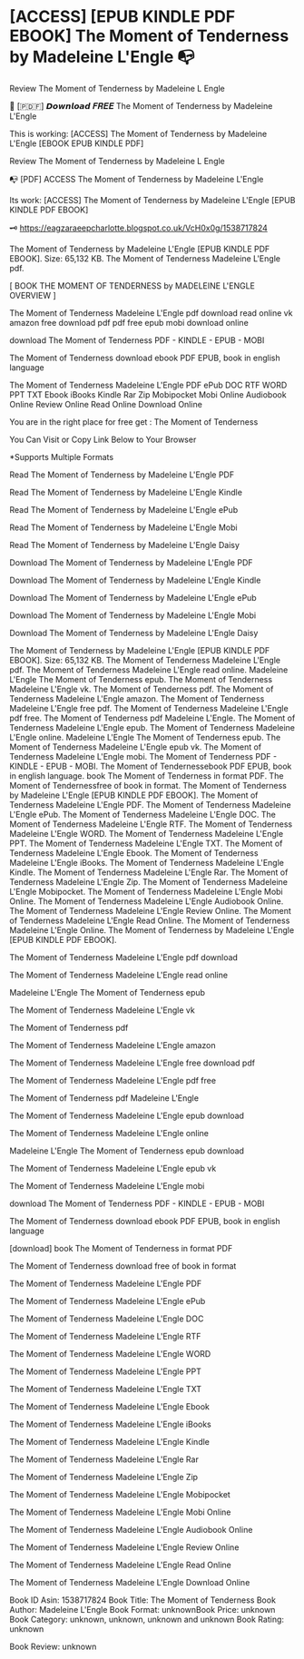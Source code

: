 # [ACCESS] [EPUB KINDLE PDF EBOOK] The Moment of Tenderness by  Madeleine L'Engle 📭
Review The Moment of Tenderness by Madeleine L Engle

💜 [​🇵​​🇩​​🇫​] 𝘿𝙤𝙬𝙣𝙡𝙤𝙖𝙙 𝑭𝑹𝑬𝑬 The Moment of Tenderness by Madeleine L'Engle

This is working: [ACCESS] The Moment of Tenderness by Madeleine L'Engle [EBOOK EPUB KINDLE PDF]


Review The Moment of Tenderness by Madeleine L Engle

📭 [PDF] ACCESS The Moment of Tenderness by Madeleine L'Engle

Its work: [ACCESS] The Moment of Tenderness by Madeleine L'Engle [EPUB KINDLE PDF EBOOK]



🗝️ https://eagzaraeepcharlotte.blogspot.co.uk/VcH0x0g/1538717824



The Moment of Tenderness by Madeleine L'Engle [EPUB KINDLE PDF EBOOK]. Size: 65,132 KB. The Moment of Tenderness Madeleine L'Engle pdf.

[ BOOK THE MOMENT OF TENDERNESS by MADELEINE L'ENGLE OVERVIEW ]

The Moment of Tenderness Madeleine L'Engle pdf download read online vk amazon free download pdf pdf free epub mobi download online

download The Moment of Tenderness PDF - KINDLE - EPUB - MOBI

The Moment of Tenderness download ebook PDF EPUB, book in english language

The Moment of Tenderness Madeleine L'Engle PDF ePub DOC RTF WORD PPT TXT Ebook iBooks Kindle Rar Zip Mobipocket Mobi Online Audiobook Online Review Online Read Online Download Online

You are in the right place for free get : The Moment of Tenderness

You Can Visit or Copy Link Below to Your Browser

*Supports Multiple Formats

Read The Moment of Tenderness by Madeleine L'Engle PDF

Read The Moment of Tenderness by Madeleine L'Engle Kindle

Read The Moment of Tenderness by Madeleine L'Engle ePub

Read The Moment of Tenderness by Madeleine L'Engle Mobi

Read The Moment of Tenderness by Madeleine L'Engle Daisy

Download The Moment of Tenderness by Madeleine L'Engle PDF

Download The Moment of Tenderness by Madeleine L'Engle Kindle

Download The Moment of Tenderness by Madeleine L'Engle ePub

Download The Moment of Tenderness by Madeleine L'Engle Mobi

Download The Moment of Tenderness by Madeleine L'Engle Daisy

The Moment of Tenderness by Madeleine L'Engle [EPUB KINDLE PDF EBOOK]. Size: 65,132 KB. The Moment of Tenderness Madeleine L'Engle pdf. The Moment of Tenderness Madeleine L'Engle read online. Madeleine L'Engle The Moment of Tenderness epub. The Moment of Tenderness Madeleine L'Engle vk. The Moment of Tenderness pdf. The Moment of Tenderness Madeleine L'Engle amazon. The Moment of Tenderness Madeleine L'Engle free pdf. The Moment of Tenderness Madeleine L'Engle pdf free. The Moment of Tenderness pdf Madeleine L'Engle. The Moment of Tenderness Madeleine L'Engle epub. The Moment of Tenderness Madeleine L'Engle online. Madeleine L'Engle The Moment of Tenderness epub. The Moment of Tenderness Madeleine L'Engle epub vk. The Moment of Tenderness Madeleine L'Engle mobi. The Moment of Tenderness PDF - KINDLE - EPUB - MOBI. The Moment of Tendernessebook PDF EPUB, book in english language. book The Moment of Tenderness in format PDF. The Moment of Tendernessfree of book in format. The Moment of Tenderness by Madeleine L'Engle [EPUB KINDLE PDF EBOOK]. The Moment of Tenderness Madeleine L'Engle PDF. The Moment of Tenderness Madeleine L'Engle ePub. The Moment of Tenderness Madeleine L'Engle DOC. The Moment of Tenderness Madeleine L'Engle RTF. The Moment of Tenderness Madeleine L'Engle WORD. The Moment of Tenderness Madeleine L'Engle PPT. The Moment of Tenderness Madeleine L'Engle TXT. The Moment of Tenderness Madeleine L'Engle Ebook. The Moment of Tenderness Madeleine L'Engle iBooks. The Moment of Tenderness Madeleine L'Engle Kindle. The Moment of Tenderness Madeleine L'Engle Rar. The Moment of Tenderness Madeleine L'Engle Zip. The Moment of Tenderness Madeleine L'Engle Mobipocket. The Moment of Tenderness Madeleine L'Engle Mobi Online. The Moment of Tenderness Madeleine L'Engle Audiobook Online. The Moment of Tenderness Madeleine L'Engle Review Online. The Moment of Tenderness Madeleine L'Engle Read Online. The Moment of Tenderness Madeleine L'Engle Online. The Moment of Tenderness by Madeleine L'Engle [EPUB KINDLE PDF EBOOK].

The Moment of Tenderness Madeleine L'Engle pdf download

The Moment of Tenderness Madeleine L'Engle read online

Madeleine L'Engle The Moment of Tenderness epub

The Moment of Tenderness Madeleine L'Engle vk

The Moment of Tenderness pdf

The Moment of Tenderness Madeleine L'Engle amazon

The Moment of Tenderness Madeleine L'Engle free download pdf

The Moment of Tenderness Madeleine L'Engle pdf free

The Moment of Tenderness pdf Madeleine L'Engle

The Moment of Tenderness Madeleine L'Engle epub download

The Moment of Tenderness Madeleine L'Engle online

Madeleine L'Engle The Moment of Tenderness epub download

The Moment of Tenderness Madeleine L'Engle epub vk

The Moment of Tenderness Madeleine L'Engle mobi

download The Moment of Tenderness PDF - KINDLE - EPUB - MOBI

The Moment of Tenderness download ebook PDF EPUB, book in english language

[download] book The Moment of Tenderness in format PDF

The Moment of Tenderness download free of book in format

The Moment of Tenderness Madeleine L'Engle PDF

The Moment of Tenderness Madeleine L'Engle ePub

The Moment of Tenderness Madeleine L'Engle DOC

The Moment of Tenderness Madeleine L'Engle RTF

The Moment of Tenderness Madeleine L'Engle WORD

The Moment of Tenderness Madeleine L'Engle PPT

The Moment of Tenderness Madeleine L'Engle TXT

The Moment of Tenderness Madeleine L'Engle Ebook

The Moment of Tenderness Madeleine L'Engle iBooks

The Moment of Tenderness Madeleine L'Engle Kindle

The Moment of Tenderness Madeleine L'Engle Rar

The Moment of Tenderness Madeleine L'Engle Zip

The Moment of Tenderness Madeleine L'Engle Mobipocket

The Moment of Tenderness Madeleine L'Engle Mobi Online

The Moment of Tenderness Madeleine L'Engle Audiobook Online

The Moment of Tenderness Madeleine L'Engle Review Online

The Moment of Tenderness Madeleine L'Engle Read Online

The Moment of Tenderness Madeleine L'Engle Download Online

Book ID Asin: 1538717824
Book Title: The Moment of Tenderness
Book Author: Madeleine L'Engle
Book Format: unknownBook Price: unknown
Book Category: unknown, unknown, unknown and unknown
Book Rating: unknown

Book Review: unknown
